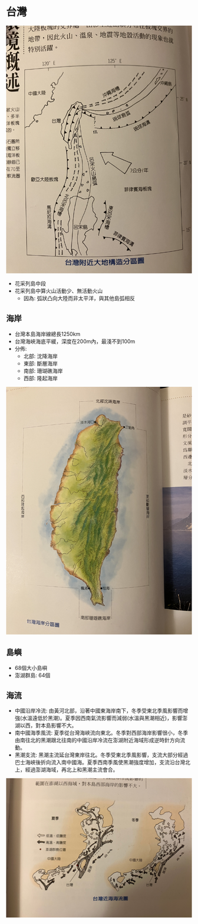 # 台灣

![](../assets/nature/taiwan/IMG_9841.jpeg)

- 花采列島中段
- 花采列島中算火山活動少、無活動火山
    - 因為: 弧狀凸向大陸而非太平洋，與其他島弧相反

## 海岸

- 台灣本島海岸線總長1250km
- 台灣海峽海底平緩，深度在200m內，最淺不到100m
- 分佈:
    - 北部: 沈降海岸
    - 東部: 斷層海岸
    - 南部: 珊瑚礁海岸
    - 西部: 隆起海岸

![](../assets/nature/taiwan/IMG_9842.jpeg)

## 島嶼

- 68個大小島嶼
- 澎湖群島: 64個


## 海流

- 中國沿岸冷流: 由黃河北部，沿著中國東海岸南下，冬季受東北季風影響而增強(水溫遠低於黑潮)。夏季因西南氣流影響而減弱(水溫與黑潮相近)，影響澎湖以西，對本島影響不大。
- 南中國海季風流: 夏季從台灣海峽流向東北。冬季對西部海岸影響很小，冬季由南往北的黑潮跟北往南的中國沿岸冷流在澎湖附近海域形成逆時針方向流動。
- 黑潮支流: 黑潮主流延台灣東岸往北。冬季受東北季風影響，支流大部分經過巴士海峽後折向流入南中國海。夏季西南季風使黑潮強度增加，支流沿台灣北上，經過澎湖海域，再北上和黑潮主流會合。

![](../assets/nature/taiwan/IMG_9843.jpeg)


